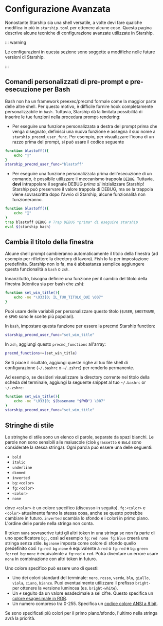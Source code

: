 # Configurazione Avanzata

Nonostante Starship sia una shell versatile, a volte devi fare qualche modifica in più in `starship.toml` per ottenere alcune cose. Questa pagina descrive alcune tecniche di configurazione avanzate utilizzate in Starship.

::: warning

Le configurazioni in questa sezione sono soggette a modifiche nelle future versioni di Starship.

:::

## Comandi personalizzati di pre-prompt e pre-esecuzione per Bash

Bash non ha un framework preexec/precmd formale come la maggior parte delle altre shell. Per questo motivo, è difficile fornire hook completamente personalizzabile in `bash`. Tuttavia, Starship dà la limitata possibilità di inserire le tue funzioni nella procedura prompt-rendering:

- Per eseguire una funzione personalizzata a destra del prompt prima che venga disegnato, definisci una nuova funzione e assegna il suo nome a `starship_precmd_user_func`. Per esempio, per visualizzare l'icona di un razzo prima del prompt, si può usare il codice seguente

```bash
function blastoff(){
    echo "🚀"
}
starship_precmd_user_func="blastoff"
```

- Per eseguire una funzione personalizzata prima dell'esecuzione di un comando, è possibile utilizzare il meccanismo trappola [`DEBUG`](https://jichu4n.com/posts/debug-trap-and-prompt_command-in-bash/). Tuttavia, **devi** intrappolare il segnale DEBUG *prima di* inizializzare Starship! Starship può preservare il valore trappola di DEBUG, ma se la trappola viene sovrascritta dopo l'avvio di Starship, alcune funzionalità non funzioneranno.

```bash
function blastoff(){
    echo "🚀"
}
trap blastoff DEBUG # Trap DEBUG *prima* di eseguire starship
eval $(starship bash)
```

## Cambia il titolo della finestra

Alcune shell prompt cambieranno automaticamente il titolo della finestra (ad esempio per riflettere la directory di lavoro). Fish lo fa per impostazione predefinita. Starship non lo fa, ma è abbastanza semplice aggiungere questa funzionalità a `bash` o `zsh`.

Innanzitutto, bisogna definire una funzione per il cambio del titolo della finestra (identica sia per bash che zsh):

```bash
function set_win_title(){
    echo -ne "\033]0; IL_TUO_TITOLO_QUI \007"
}
```

Puoi usare delle variabili per personalizzare questo titolo (`$USER`, `$HOSTNAME`, e `$PWD` sono le scelte più popolari).

In `bash`, impostare questa funzione per essere la precmd Starship function:

```bash
starship_precmd_user_func="set_win_title"
```

In `zsh`, aggiungi questo `precmd_functions` all'array:

```bash
precmd_functions+=(set_win_title)
```

Se ti piace il risultato, aggiungi queste righe al tuo file shell di configurazione (`~/.bashrc` o `~/.zshrc`) per renderlo permanente.

Ad esempio, se desideri visualizzare la directory corrente nel titolo della scheda del terminale, aggiungi la seguente snippet al tuo `~/.bashrc` or `~/.zshrc`:

```bash
function set_win_title(){
    echo -ne "\033]0; $(basename "$PWD") \007"
}
starship_precmd_user_func="set_win_title"
```

## Stringhe di stile

Le stringhe di stile sono un elenco di parole, separate da spazi bianchi. Le parole non sono sensibili alle maiuscole (cioè `grassetto` e `BoLd` sono considerate la stessa stringa). Ogni parola può essere una delle seguenti:

  - `bold`
  - `italic`
  - `underline`
  - `dimmed`
  - `inverted`
  - `bg:<color>`
  - `fg:<color>`
  - `<color>`
  - `none`

dove `<color>` è un colore specifico (discusso in seguito). `fg:<color>` e `<color>` attualmente fanno la stessa cosa, anche se questo potrebbe cambiare in futuro. `inverted` scambia lo sfondo e i colori in primo piano. L'ordine delle parole nella stringa non conta.

Il token `none` sovrascrive tutti gli altri token in una stringa se non fa parte di uno specificatore `bg:`, così ad esempio `fg:red none fg:blue` creerà una stringa senza stile. `bg:none` imposta come colore di sfondo quello predefinito così `fg:red bg:none` è equivalente a `red` o `fg:red` e `bg:green fg:red bg:none` è equivalente a `fg:red` o `red`. Potrà diventare un errore usare `none` in combinazione con altri token in futuro.

Uno colore specifico può essere uno di questi:

 - Uno dei colori standard del terminale: `nero`, `rosso`, `verde`, `blu`, `giallo`, `viola`, `ciano`, `bianco`. Puoi eventualmente utilizzare il prefisso `bright-` per ottenere la versione luminosa (es. `bright-white`).
 - Un `#` seguito da un valore esadecimale a sei cifre. Questo specifica un [colore esagesimale in RGB](https://www.w3schools.com/colors/colors_hexadecimal.asp).
 - Un numero compreso tra 0-255. Specifica un [codice colore ANSI a 8 bit](https://i.stack.imgur.com/KTSQa.png).

Se sono specificati più colori per il primo piano/sfondo, l'ultimo nella stringa avrà la priorità.
